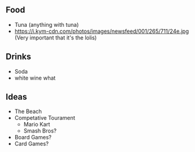 ## Food
- Tuna (anything with tuna)
- https://i.kym-cdn.com/photos/images/newsfeed/001/265/711/24e.jpg (Very important that it's the lolis)

## Drinks
- Soda
- white wine what

## Ideas
- The Beach
- Competative Tourament
  - Mario Kart
  - Smash Bros?
- Board Games?
- Card Games?
